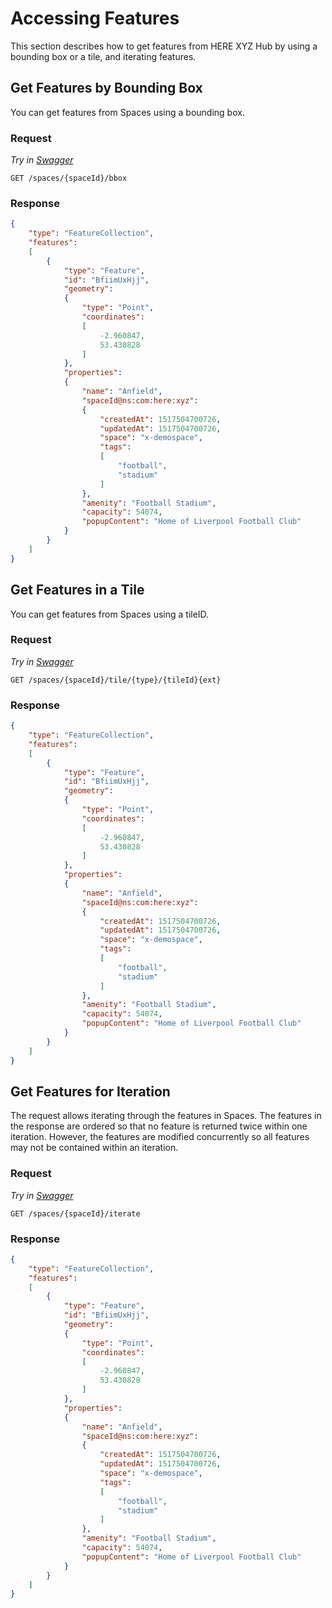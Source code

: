 # Accessing Features

This section describes how to get features from HERE XYZ Hub by using a bounding box or a tile, and iterating features.

## Get Features by Bounding Box

You can get features from Spaces using a bounding box.

### Request

*Try in [Swagger](https://xyz.api.here.com/hub/static/swagger/#/Read_Features)*

```HTTP
GET /spaces/{spaceId}/bbox
```

### Response

```JSON
{
    "type": "FeatureCollection",
    "features":
    [
        {
            "type": "Feature",
            "id": "BfiimUxHjj",
            "geometry":
            {
                "type": "Point",
                "coordinates":
                [
                    -2.960847,
                    53.430828
                ]
            },
            "properties":
            {
                "name": "Anfield",
                "spaceId@ns:com:here:xyz":
                {
                    "createdAt": 1517504700726,
                    "updatedAt": 1517504700726,
                    "space": "x-demospace",
                    "tags":
                    [
                        "football",
                        "stadium"
                    ]
                },
                "amenity": "Football Stadium",
                "capacity": 54074,
                "popupContent": "Home of Liverpool Football Club"
            }
        }
    ]
}
```

## Get Features in a Tile

You can get features from Spaces using a tileID.

### Request

*Try in [Swagger](https://xyz.api.here.com/hub/static/swagger/#/Read_Features)*

```HTTP
GET /spaces/{spaceId}/tile/{type}/{tileId}{ext}
```

### Response

```JSON
{
    "type": "FeatureCollection",
    "features":
    [
        {
            "type": "Feature",
            "id": "BfiimUxHjj",
            "geometry":
            {
                "type": "Point",
                "coordinates":
                [
                    -2.960847,
                    53.430828
                ]
            },
            "properties": 
            {
                "name": "Anfield",
                "spaceId@ns:com:here:xyz":
                {
                    "createdAt": 1517504700726,
                    "updatedAt": 1517504700726,
                    "space": "x-demospace",
                    "tags":
                    [
                        "football",
                        "stadium"
                    ]
                },
                "amenity": "Football Stadium",
                "capacity": 54074,
                "popupContent": "Home of Liverpool Football Club"
            }
        }
    ]
}
```

## Get Features for Iteration

The request allows iterating through the features in Spaces. The features in the response are ordered so that no feature is returned twice within one iteration. However, the features are modified concurrently so all features may not be contained within an iteration.

### Request

*Try in [Swagger](https://xyz.api.here.com/hub/static/swagger/#/Read_Features)*

```HTTP
GET /spaces/{spaceId}/iterate
```

### Response

```JSON
{
    "type": "FeatureCollection",
    "features":
    [
        {
            "type": "Feature",
            "id": "BfiimUxHjj",
            "geometry":
            {
                "type": "Point",
                "coordinates":
                [
                    -2.960847,
                    53.430828
                ]
            },
            "properties":
            {
                "name": "Anfield",
                "spaceId@ns:com:here:xyz":
                {
                    "createdAt": 1517504700726,
                    "updatedAt": 1517504700726,
                    "space": "x-demospace",
                    "tags":
                    [
                        "football",
                        "stadium"
                    ]
                },
                "amenity": "Football Stadium",
                "capacity": 54074,
                "popupContent": "Home of Liverpool Football Club"
            }
        }
    ]
}
```